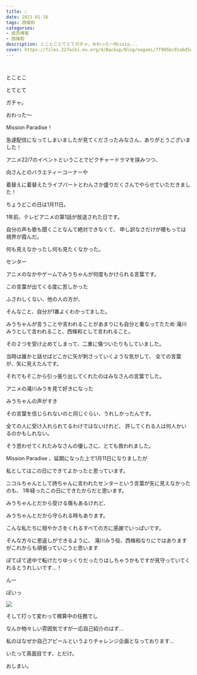```yaml
---
title: ◌
date: 2021-01-16
tags: 西條和
categories: 
- 成员博客
- 西條和
description: とことことてとてガチャ。おわった〜Missio...
cover: https://files.227wiki.eu.org/d/Backup/Blog/nagomi/7f995bc01a6d5ea6c3d7550bf6796.jpg 
---
```


        ﻿

















とことこ

















とてとて




















ガチャ。












おわった〜







Mission Paradise！













急遽配信になってしまいましたが見てくださったみなさん、ありがとうございました！










アニメ22/7のイベントということでピクチャードラマを挟みつつ、

向さんとのバラエティーコーナーや


着替えに着替えたライブパートとわんさか盛りだくさんでやらせていただきました！


























ちょうどこの日は1月11日。










1年前、テレビアニメの第1話が放送された日です。














自分の声も歌も聞くことなんて絶対できなくて、
申し訳なさだけが積もっては視界が霞んだ。









何も見えなかったし何も見たくなかった。























センター















アニメのなかやゲームでみうちゃんが何度もかけられる言葉です。







この言葉が出てくる度に苦しかった











ふさわしくない、他の人の方が、









そんなこと、自分が1番よくわかってました。



















みうちゃんが言うことや言われることがあまりにも自分と重なってたため
滝川みうとして言われること、西條和として言われること。



その２つを受け止めてしまって、二重に傷ついたりもしていました。













当時は誰かと話せばどこかに矢が刺さっていくような気がして、
全ての言葉が、矢に見えたんです。
















それでもそこから引っ張り出してくれたのはみなさんの言葉でした。











アニメの滝川みうを見て好きになった



みうちゃんの声がすき






その言葉を信じられないのと同じぐらい、うれしかったんです。













全ての人に受け入れられてるわけではないけれど、
許してくれる人は何人かいるのかもしれない。












そう思わせてくれたみなさんの優しさに、とても救われました。

















Mission Paradise 、延期になった上で1月11日になりましたが


私としてはこの日にできてよかったと思っています。
















ニコルちゃんとして詩ちゃんに言われたセンターという言葉が矢に見えなかったのも、
1年経ったこの日にできたからだと思います。













みうちゃんとだから受ける傷もあるけれど、


みうちゃんとだから守られる時もあります。
















こんな私たちに穏やかさをくれるすべての方に感謝でいっぱいです。












そんな方々に恩返しができるように、
滝川みう役、西條和なりにではありますがこれからも頑張っていこうと思います
















ぽてぽて途中で転けたりゆっくりだったりはしちゃうかもですが見守っていてくれるとうれしいです…！

























んー



ぽいっ

![](https://files.227wiki.eu.org/d/Backup/Blog/nagomi/7f995bc01a6d5ea6c3d7550bf6796.jpg)







そして打って変わって検算中の任務でし










なんか物々しい雰囲気ですが一応自己紹介のはず…



私のはなぜか自己アピールというよりチャレンジ企画となっております…

















いたって真面目です、とだけ。


















おしまい。


